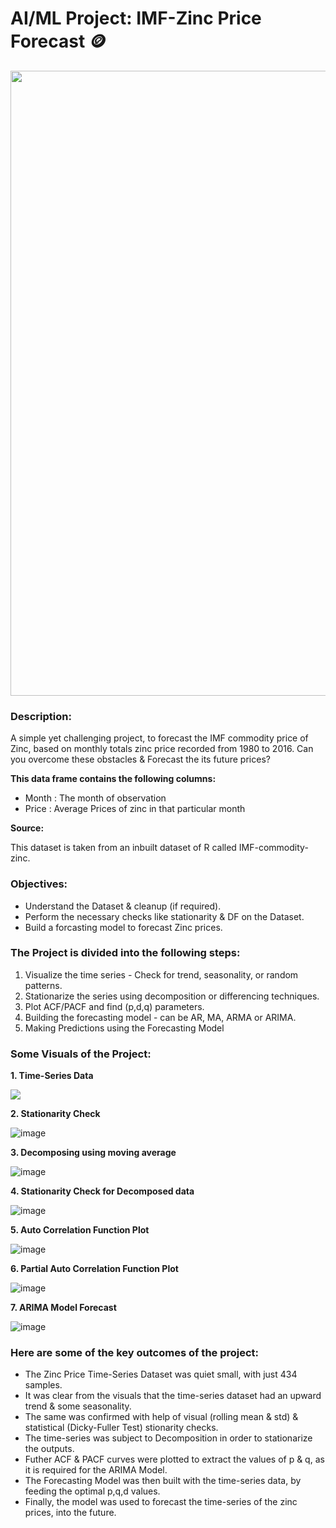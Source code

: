 # AI/ML Project: IMF-Zinc Price Forecast 🪙

<p align="center"><img src="https://user-images.githubusercontent.com/54996245/144306851-055524e7-ab4f-4cef-8563-b4f6c70d6313.jpg" style="width: 1000px;"/></p>

### Description:

A simple yet challenging project, to forecast the IMF commodity price of Zinc, based on monthly totals zinc price recorded from 1980 to 2016.
Can you overcome these obstacles & Forecast the its future prices?

**This data frame contains the following columns:**

* Month : The month of observation
* Price : Average Prices of zinc in that particular month

**Source:**

This dataset is taken from an inbuilt dataset of R called IMF-commodity-zinc.<br>

### Objectives:
- Understand the Dataset & cleanup (if required).
- Perform the necessary checks like stationarity & DF on the Dataset.
- Build a forcasting model to forecast Zinc prices.

### The Project is divided into the following steps:
1. Visualize the time series - Check for trend, seasonality, or random patterns.
2. Stationarize the series using decomposition or differencing techniques.
3. Plot ACF/PACF and find (p,d,q) parameters.
4. Building the forecasting model - can be AR, MA, ARMA or ARIMA.
5. Making Predictions using the Forecasting Model

### Some Visuals of the Project:

**1. Time-Series Data**
<p align="left"><img src="https://user-images.githubusercontent.com/54996245/144307036-076b843d-4e23-488e-928d-3ddc5713172c.png" /></p>

**2. Stationarity Check**

![image](https://user-images.githubusercontent.com/54996245/144307054-6e41f23e-7c7e-4f39-8df5-0e3422bbe826.png)

**3. Decomposing using moving average**

![image](https://user-images.githubusercontent.com/54996245/144307123-e1c6fd26-9d13-422b-bfa4-aa01c1bebcb1.png)

**4. Stationarity Check for Decomposed data**

![image](https://user-images.githubusercontent.com/54996245/144307133-d3e03aa8-c810-4abd-bc20-facb17078328.png)

**5. Auto Correlation Function Plot**

![image](https://user-images.githubusercontent.com/54996245/144307147-e9a74f39-8104-49a6-9f8a-61e8650cf590.png)

**6. Partial Auto Correlation Function Plot**

![image](https://user-images.githubusercontent.com/54996245/144307156-30e173b6-91e9-451a-9fc3-d22a0d95c87f.png)

**7. ARIMA Model Forecast**

![image](https://user-images.githubusercontent.com/54996245/144307169-448290e2-ce7e-4e1e-b320-067cb15e0a16.png)


### Here are some of the key outcomes of the project:
- The Zinc Price Time-Series Dataset was quiet small, with just 434 samples.
- It was clear from the visuals that the time-series dataset had an upward trend & some seasonality.
- The same was confirmed with help of visual (rolling mean & std) & statistical (Dicky-Fuller Test) stionarity checks.
- The time-series was subject to Decomposition in order to stationarize the outputs.
- Futher ACF & PACF curves were plotted to extract the values of p & q, as it is required for the ARIMA Model.
- The Forecasting Model was then built with the time-series data, by feeding the optimal p,q,d values.
- Finally, the model was used to forecast the time-series of the zinc prices, into the future.

